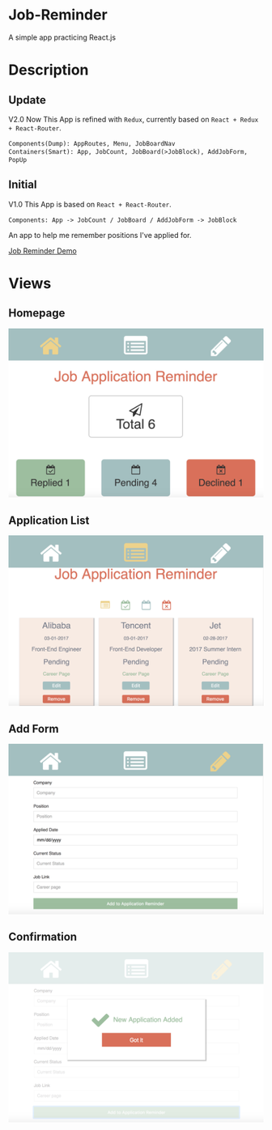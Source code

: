 # Job-Reminder
A simple app practicing React.js

# Description

## Update
V2.0
Now This App is refined with ```Redux```, currently based on ```React + Redux + React-Router```.

```
Components(Dump): AppRoutes, Menu, JobBoardNav
Containers(Smart): App, JobCount, JobBoard(>JobBlock), AddJobForm, PopUp
```

## Initial
V1.0
This App is based on ```React + React-Router```.<br />
```
Components: App -> JobCount / JobBoard / AddJobForm -> JobBlock
```
An app to help me remember positions I've applied for.<br />


[Job Reminder Demo](https://robbyvan.github.io/Job-Reminder/dist/#/)

# Views

## Homepage
![](./screenshots/homepage.jpeg)

## Application List
![](./screenshots/list.jpeg)

## Add Form
![](./screenshots/add.jpeg)

## Confirmation
![](./screenshots/confirm.jpeg)
